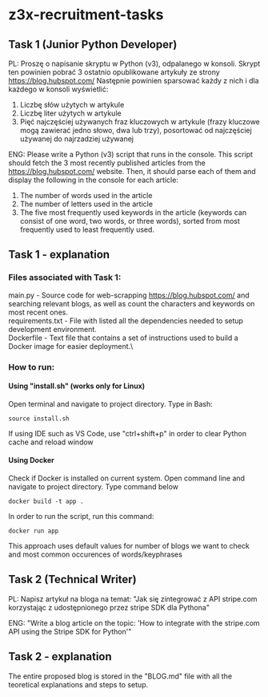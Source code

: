 # z3x-recruitment-tasks

## Task 1 (Junior Python Developer)

PL: Proszę o napisanie skryptu w Python (v3), odpalanego w konsoli. Skrypt ten powinien pobrać 3 ostatnio opublikowane artykuły ze strony https://blog.hubspot.com/ Następnie powinien sparsować każdy z nich i dla każdego w konsoli wyświetlić:
1. Liczbę słów użytych w artykule
2. Liczbę liter użytych w artykule
3. Pięć najczęściej używanych fraz kluczowych w artykule (frazy kluczowe mogą zawierać jedno słowo, dwa lub trzy), posortować od najczęściej używanej do najrzadziej używanej

ENG: Please write a Python (v3) script that runs in the console. This script should fetch the 3 most recently published articles from the https://blog.hubspot.com/ website. Then, it should parse each of them and display the following in the console for each article:

1. The number of words used in the article
2. The number of letters used in the article
3. The five most frequently used keywords in the article (keywords can consist of one word, two words, or three words), sorted from most frequently used to least frequently used.

## Task 1 - explanation

### Files associated with Task 1:

main.py - Source code for web-scrapping https://blog.hubspot.com/ and searching relevant blogs, as well as count the characters and keywords on most recent ones.\
requirements.txt - File with listed all the dependencies needed to setup development environment.\
Dockerfile - Text file that contains a set of instructions used to build a Docker image for easier deployment.\

### How to run:

#### Using "install.sh" (works only for Linux)

Open terminal and navigate to project directory. Type in Bash:

```
source install.sh
```
If using IDE such as VS Code, use "ctrl+shift+p" in order to clear Python cache and reload window

#### Using Docker

Check if Docker is installed on current system. Open command line and navigate to project directory. Type command below
```
docker build -t app .
```

In order to run the script, run this command:
```
docker run app
```
This approach uses default values for number of blogs we want to check and most common occurences of words/keyphrases

## Task 2 (Technical Writer)

PL: Napisz artykuł na bloga na temat: "Jak się zintegrować z API stripe.com korzystając z udostępnionego przez stripe SDK dla Pythona"

ENG: "Write a blog article on the topic: 'How to integrate with the stripe.com API using the Stripe SDK for Python'"

## Task 2 - explanation

The entire proposed blog is stored in the "BLOG.md" file with all the teoretical explanations and steps to setup.